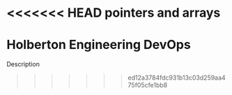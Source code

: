 <<<<<<< HEAD
pointers and arrays
=======
# Holberton Engineering DevOps

Description
>>>>>>> ed12a3784fdc931b13c03d259aa475f05cfe1bb8
